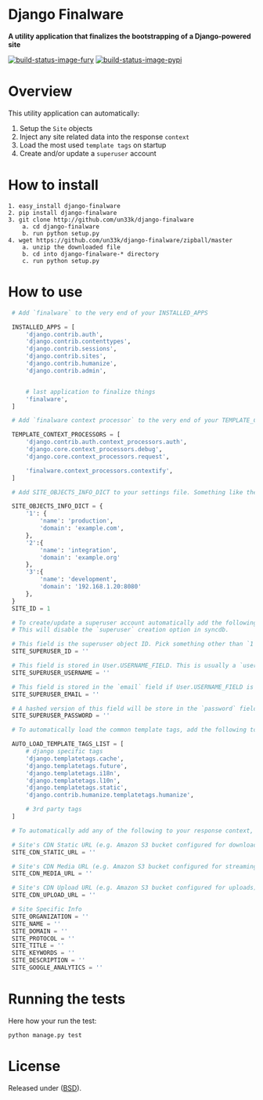 Django Finalware
====================

**A utility application that finalizes the bootstrapping of a Django-powered site**

[![build-status-image-fury]][fury]
[![build-status-image-pypi]][pypi]


Overview
====================

This utility application can automatically:

  1. Setup the `Site` objects
  2. Inject any site related data into the response `context`
  3. Load the most used `template tags` on startup
  4. Create and/or update a `superuser` account

How to install
====================

    1. easy_install django-finalware
    2. pip install django-finalware
    3. git clone http://github.com/un33k/django-finalware
        a. cd django-finalware
        b. run python setup.py
    4. wget https://github.com/un33k/django-finalware/zipball/master
        a. unzip the downloaded file
        b. cd into django-finalware-* directory
        c. run python setup.py


How to use
====================

   ```python
    # Add `finalware` to the very end of your INSTALLED_APPS

    INSTALLED_APPS = [
        'django.contrib.auth',
        'django.contrib.contenttypes',
        'django.contrib.sessions',
        'django.contrib.sites',
        'django.contrib.humanize',
        'django.contrib.admin',


        # last application to finalize things
        'finalware',
    ]

   ```

   ```python
    # Add `finalware context processor` to the very end of your TEMPLATE_CONTEXT_PROCESSORS

    TEMPLATE_CONTEXT_PROCESSORS = [
        'django.contrib.auth.context_processors.auth',
        'django.core.context_processors.debug',
        'django.core.context_processors.request',

        'finalware.context_processors.contextify',
    ]

   ```

   ```python
    # Add SITE_OBJECTS_INFO_DICT to your settings file. Something like the following.

    SITE_OBJECTS_INFO_DICT = {
        '1': {
            'name': 'production',
            'domain': 'example.com',
        },
        '2':{
            'name': 'integration',
            'domain': 'example.org'
        },
        '3':{
            'name': 'development',
            'domain': '192.168.1.20:8080'
        },
    }
    SITE_ID = 1

   ```

   ```python
    # To create/update a superuser account automatically add the following to your settings file.
    # This will disable the `superuser` creation option in syncdb.

    # This field is the superuser object ID. Pick something other than `1` for security reason.
    SITE_SUPERUSER_ID = ''

    # This field is stored in User.USERNAME_FIELD. This is usually a `username` or `email`.
    SITE_SUPERUSER_USERNAME = ''

    # This field is stored in the `email` field if User.USERNAME_FIELD is not an `email`.
    SITE_SUPERUSER_EMAIL = ''

    # A hashed version of this field will be store in the `password` field.
    SITE_SUPERUSER_PASSWORD = ''

   ```

   ```python
    # To automatically load the common template tags, add the following to your settings file.

    AUTO_LOAD_TEMPLATE_TAGS_LIST = [
        # django specific tags
        'django.templatetags.cache',
        'django.templatetags.future',
        'django.templatetags.i18n',
        'django.templatetags.l10n',
        'django.templatetags.static',
        'django.contrib.humanize.templatetags.humanize',

        # 3rd party tags
    ]

   ```

   ```python
    # To automatically add any of the following to your response context, set them in your settings file.

    # Site's CDN Static URL (e.g. Amazon S3 bucket configured for downloading)
    SITE_CDN_STATIC_URL = ''

    # Site's CDN Media URL (e.g. Amazon S3 bucket configured for streaming)
    SITE_CDN_MEDIA_URL = ''

    # Site's CDN Upload URL (e.g. Amazon S3 bucket configured for uploads)
    SITE_CDN_UPLOAD_URL = ''

    # Site Specific Info
    SITE_ORGANIZATION = ''
    SITE_NAME = ''
    SITE_DOMAIN = ''
    SITE_PROTOCOL = ''
    SITE_TITLE = ''
    SITE_KEYWORDS = ''
    SITE_DESCRIPTION = ''
    SITE_GOOGLE_ANALYTICS = ''

   ```

Running the tests
====================

Here how your run the test:

    python manage.py test


License
====================

Released under ([BSD](LICENSE.md)).


[build-status-image-travis]: https://secure.travis-ci.org/un33k/django-finalware.png?branch=master
[travis]: http://travis-ci.org/tomchristie/django-finalware?branch=master

[build-status-image-fury]: https://badge.fury.io/py/django-finalware.png
[fury]: http://badge.fury.io/py/django-finalware

[build-status-image-pypi]: https://pypip.in/d/django-finalware/badge.png
[pypi]: https://crate.io/packages/django-finalware?version=latest

